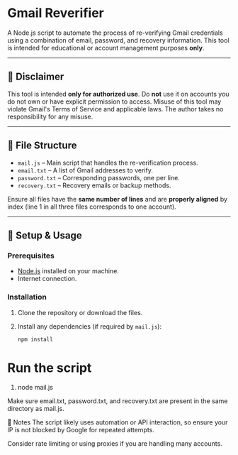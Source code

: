 # Gmail Reverifier

A Node.js script to automate the process of re-verifying Gmail credentials using a combination of email, password, and recovery information. This tool is intended for educational or account management purposes **only**.

---

## 🚨 Disclaimer

This tool is intended **only for authorized use**. Do **not** use it on accounts you do not own or have explicit permission to access. Misuse of this tool may violate Gmail's Terms of Service and applicable laws. The author takes no responsibility for any misuse.

---

## 📁 File Structure

- `mail.js` – Main script that handles the re-verification process.
- `email.txt` – A list of Gmail addresses to verify.
- `password.txt` – Corresponding passwords, one per line.
- `recovery.txt` – Recovery emails or backup methods.

Ensure all files have the **same number of lines** and are **properly aligned** by index (line 1 in all three files corresponds to one account).

---

## 🚀 Setup & Usage

### Prerequisites

- [Node.js](https://nodejs.org/) installed on your machine.
- Internet connection.

### Installation

1. Clone the repository or download the files.
2. Install any dependencies (if required by `mail.js`):

   ```bash
   npm install

# Run the script

1. node mail.js

Make sure email.txt, password.txt, and recovery.txt are present in the same directory as mail.js.

📌 Notes
The script likely uses automation or API interaction, so ensure your IP is not blocked by Google for repeated attempts.

Consider rate limiting or using proxies if you are handling many accounts.
